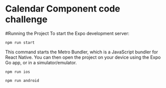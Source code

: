 # Calendar Component code challenge


#Running the Project
To start the Expo development server:

```
npm run start
```

This command starts the Metro Bundler, which is a JavaScript bundler for React Native. You can then open the project on your device using the Expo Go app, or in a simulator/emulator.

```
npm run ios
```

```
npm run android
```